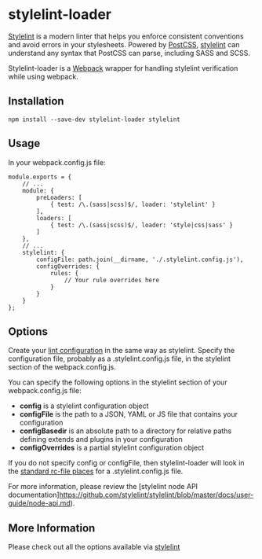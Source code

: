 # stylelint-loader

[Stylelint] is a modern linter that helps you enforce consistent conventions  and
avoid errors in your stylesheets.  Powered by [PostCSS], [stylelint] can understand
any syntax that PostCSS can parse, including SASS and SCSS.

Stylelint-loader is a [Webpack] wrapper for handling stylelint verification while
using webpack.

## Installation

```
npm install --save-dev stylelint-loader stylelint
```

## Usage

In your webpack.config.js file:

```
module.exports = {
    // ...
    module: {
        preLoaders: [
            { test: /\.(sass|scss)$/, loader: 'stylelint' }
        ],
        loaders: [
            { test: /\.(sass|scss)$/, loader: 'style|css|sass' }
        ]
    },
    // ...
    stylelint: {
        configFile: path.join(__dirname, './.stylelint.config.js'),
        configOverrides: {
            rules: {
                // Your rule overrides here
            }
        }
    }
};
```

## Options

Create your [lint configuration] in the same way as stylelint.  Specify the
configuration file, probably as a .stylelint.config.js file, in the stylelint
section of the webpack.config.js.

You can specify the following options in the stylelint section of your
webpack.config.js file:

* **config** is a stylelint configuration object
* **configFile** is the path to a JSON, YAML or JS file that contains your configuration
* **configBasedir** is an absolute path to a directory for relative paths defining extends and plugins in your configuration
* **configOverrides** is a partial stylelint configuration object

If you do not specify config or configFile, then stylelint-loader will look in the
[standard rc-file places](https://github.com/dominictarr/rc#standards) for a .stylelint.config.js
file.

For more information, please review the [stylelint node API documentation]https://github.com/stylelint/stylelint/blob/master/docs/user-guide/node-api.md).


## More Information

Please check out all the options available via [stylelint]

[Stylelint]: http://stylelint.io
[PostCSS]: https://github.com/postcss/postcss
[stylelint]: http://stylelint.io
[Webpack]: http://webpack.github.io/
[lint configuration]: https://github.com/stylelint/stylelint/blob/3.2.0/docs/user-guide/configuration.md
